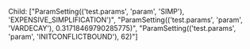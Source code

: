 Child: ["ParamSetting(('test.params', 'param', 'SIMP'), 'EXPENSIVE_SIMPLIFICATION')", "ParamSetting(('test.params', 'param', 'VARDECAY'), 0.31718469790285775)", "ParamSetting(('test.params', 'param', 'INITCONFLICTBOUND'), 62)"]